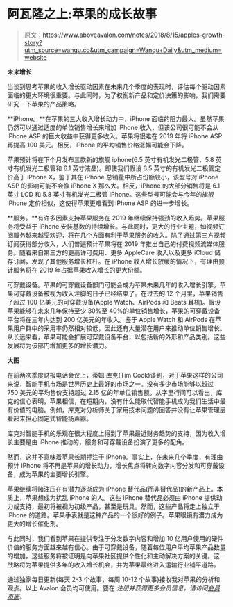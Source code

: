 # 阿瓦隆之上:苹果的成长故事

> 原文：<https://www.aboveavalon.com/notes/2018/8/15/apples-growth-story?utm_source=wanqu.co&utm_campaign=Wanqu+Daily&utm_medium=website>

**未来增长**

当谈到思考苹果的收入增长驱动因素在未来几个季度的表现时，评估每个驱动因素面临的更大环境很重要。与此同时，为了权衡新产品和定价决策的影响，我们需要研究一下苹果的产品策略。

**iPhone。**在苹果的三大收入增长动力中，iPhone 面临的阻力最大。虽然苹果仍然可以通过适度的单位销售增长来增加 iPhone 收入，但该公司很可能不会从 iPhone ASP 的巨大收益中获得更多收入。苹果将很难在 2019 年将 iPhone ASP 再提高 100 美元。相反，iPhone 的平均销售价格涨幅可能会下降。

苹果预计将在下个月发布三款新的旗舰 iphone(6.5 英寸有机发光二极管、5.8 英寸有机发光二极管和 6.1 英寸液晶)。即使我们假设 6.5 英寸的有机发光二极管定价高于 iPhone X，鉴于其在 iPhone 总销量中所占份额较小，该型号对 iPhone ASP 的影响可能不会像 iPhone X 那么大。相反，iPhone 的大部分销售将是 6.1 英寸 LCD 和 5.8 英寸有机发光二极管 iPhone。这些型号可能会与今年的旗舰 iPhone 定价相似，这使得苹果更难看到 iPhone ASP 的进一步增长。

**服务。**有许多因素支持苹果服务在 2019 年继续保持强劲的收入趋势。苹果服务将受益于 iPhone 安装基数的持续增长。与此同时，更大的行业主题，如视频订阅服务越来越受欢迎，将在几个方面有利于苹果服务的收入。除了通过第三方视频订阅获得部分收入，人们普遍预计苹果将在 2019 年推出自己的付费视频流媒体服务。随着来自第三方的更高许可费用、更多 AppleCare 收入以及更多 iCloud 储存订阅，发现了其他服务增长杠杆。在 iPhone 收入增长放缓的情况下，有理由预计服务将在 2019 年占据苹果收入增长的更大份额。

可穿戴设备。苹果的可穿戴设备部门可能会成为苹果未来几年的收入增长引擎。苹果可穿戴设备被视为收入注脚的日子已经结束了。在过去的 12 个月里，苹果销售了超过 100 亿美元的可穿戴设备(Apple Watch、AirPods 和 Beats 耳机)。假设苹果能够在未来几年保持至少 30%至 40%的单位销售增长，苹果的可穿戴设备平台将在三年内达到 200 亿美元的年收入。鉴于 Apple Watch 和 AirPods 在苹果用户群中的采用率仍然相对较低，因此还有大量潜在用户来推动单位销售增长。从长远来看，苹果可能会扩展可穿戴设备平台，以包括新的外形和产品类别。这些发展将为该部门增加更多的增长潜力。

**大图**

在前两次季度财报电话会议上，蒂姆·库克(Tim Cook)谈到，对于苹果这样的公司来说，智能手机市场是世界历史上最好的市场之一。没有多少市场能够以超过 750 美元的平均售价支持超过 2.15 亿的年单位销售额。从字里行间可以看出，库克的信心表明，苹果相信，在短期内，没有什么能取代智能手机成为我们生活中最有价值的电脑。例如，库克对分析师关于家用技术问题的回答并没有让苹果管理层看起来担心固定式智能扬声器。

库克对智能手机的乐观在很大程度上得到了苹果最近财务趋势的支持，因为收入增长主要是由 iPhone 推动的，服务和可穿戴设备扮演了更多的配角。

然而，这并不意味着苹果长期押注于 iPhone。事实上，在未来几个季度，有理由预计 iPhone 将不再是苹果的增长动力，增长焦点将转向数字内容分发和可穿戴设备，成为苹果的主要增长引擎。

苹果继续将赌注压在有潜力逐渐成为 iPhone 替代品(而非替代品)的新产品上。本质上，苹果想成为扰乱 iPhone 的人。这些 iPhone 替代品必须由 iPhone 提供动力或支持，最初将被视为初级产品，甚至是玩具。然而，这些产品将走上独立于 iPhone 的道路。苹果手表就是这种产品的一个很好的例子。苹果眼镜有潜力成为更大的增长催化剂。

与此同时，我们看到苹果在提供专注于分发数字内容和增加 10 亿用户使用的硬件价值的服务方面越来越有信心。由于可穿戴设备，随着每位用户平均苹果产品数量的增加，这些服务将被证明是向苹果社区提供个性化和主动解决方案的关键。这一战略将为苹果提供多年的收入增长机会，并为苹果最终进入运输行业铺平道路。

通过独家每日更新(每天 2-3 个故事，每周 10-12 个故事)接收我对苹果的分析和观点。以上 Avalon 会员均可使用。要在 *注册并获得更多会员信息，请访问[会员页面](http://www.aboveavalon.com/membership/)。*